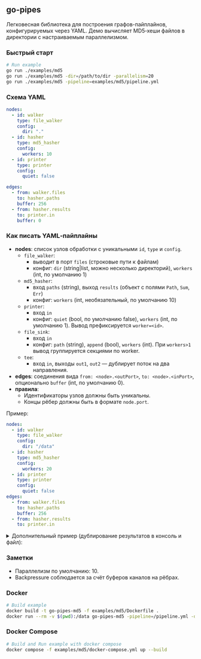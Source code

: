 ## go-pipes

Легковесная библиотека для построения графов-пайплайнов, конфигурируемых через YAML.
Демо вычисляет MD5‑хеши файлов в директории с настраиваемым параллелизмом.

### Быстрый старт

```bash
# Run example
go run ./examples/md5
go run ./examples/md5 -dir=/path/to/dir -parallelism=20
go run ./examples/md5 -pipeline=examples/md5/pipeline.yml
```

### Схема YAML

```yaml
nodes:
  - id: walker
    type: file_walker
    config:
      dir: "."
  - id: hasher
    type: md5_hasher
    config:
      workers: 10
  - id: printer
    type: printer
    config:
      quiet: false

edges:
  - from: walker.files
    to: hasher.paths
    buffer: 256
  - from: hasher.results
    to: printer.in
    buffer: 0
```

### Как писать YAML‑пайплайны

- **nodes**: список узлов обработки с уникальными `id`, `type` и `config`.
  - `file_walker`:
    - выводит в порт `files` (строковые пути к файлам)
    - конфиг: `dir` (string|list, можно несколько директорий), `workers` (int, по умолчанию 1)
  - `md5_hasher`:
    - вход `paths` (string), выход `results` (объект с полями `Path`, `Sum`, `Err`)
    - конфиг: `workers` (int, необязательный, по умолчанию 10)
  - `printer`:
    - вход `in`
    - конфиг: `quiet` (bool, по умолчанию false), `workers` (int, по умолчанию 1). Вывод префиксируется `worker=<id>`.
  - `file_sink`:
    - вход `in`
    - конфиг: `path` (string), `append` (bool), `workers` (int). При `workers>1` вывод группируется секциями по worker.
  - `tee`:
    - вход `in`, выходы `out1`, `out2` — дублирует поток на два направления.
- **edges**: соединения вида `from: <node>.<outPort>`, `to: <node>.<inPort>`, опционально `buffer` (int, по умолчанию 0).
- **правила**:
  - Идентификаторы узлов должны быть уникальны.
  - Концы рёбер должны быть в формате `node.port`.

Пример:

```yaml
nodes:
  - id: walker
    type: file_walker
    config:
      dir: "/data"
  - id: hasher
    type: md5_hasher
    config:
      workers: 20
  - id: printer
    type: printer
    config:
      quiet: false
edges:
  - from: walker.files
    to: hasher.paths
    buffer: 256
  - from: hasher.results
    to: printer.in
```

<details>
<summary>Дополнительный пример (дублирование результатов в консоль и файл):</summary>

```yaml
nodes:
  - id: walker
    type: file_walker
    config:
      workers: 1
      dir:
        - "/bin"
        - "/app"
  - id: hasher
    type: md5_hasher
    config:
      workers: 10
  - id: printer
    type: printer
    config:
      workers: 3
      quiet: false
  - id: tee
    type: tee
    config: {}
  - id: fileout
    type: file_sink
    config:
      path: "/app/md5.txt"
      append: false

edges:
  - from: walker.files
    to: hasher.paths
    buffer: 256
  - from: hasher.results
    to: tee.in
    buffer: 0
  - from: tee.out1
    to: printer.in
    buffer: 0
  - from: tee.out2
    to: fileout.in
    buffer: 0
```
</details>

### Заметки

- Параллелизм по умолчанию: 10.
- Backpressure соблюдается за счёт буферов каналов на рёбрах.

### Docker

```bash
# Build example
docker build -t go-pipes-md5 -f examples/md5/Dockerfile .
docker run --rm -v $(pwd):/data go-pipes-md5 -pipeline=/pipeline.yml -dir=/data
```

### Docker Compose

```bash
# Build and Run example with docker compose
docker compose -f examples/md5/docker-compose.yml up --build
```

